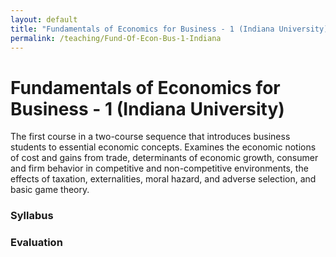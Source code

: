 ```yaml
---
layout: default
title: "Fundamentals of Economics for Business - 1 (Indiana University)"
permalink: /teaching/Fund-Of-Econ-Bus-1-Indiana
---
```


# Fundamentals of Economics for Business - 1 (Indiana University)

The first course in a two-course sequence that introduces business students to essential economic concepts. Examines the economic notions of cost and gains from trade, determinants of economic growth, consumer and firm behavior in competitive and non-competitive environments, the effects of taxation, externalities, moral hazard, and adverse selection, and basic game theory.

### Syllabus

### Evaluation


